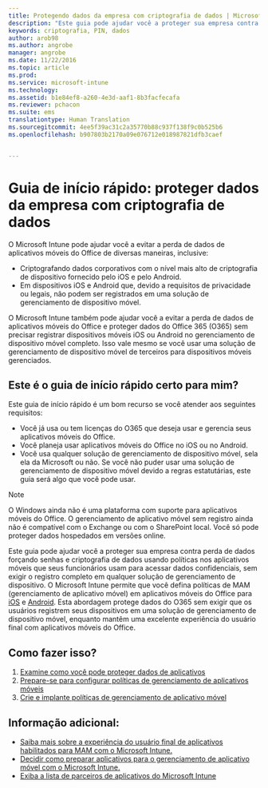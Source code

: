 ```yaml
---
title: Protegendo dados da empresa com criptografia de dados | Microsoft Intune
description: "Este guia pode ajudar você a proteger sua empresa contra perda de dados forçando uma senha e criptografia de dados usando uma política em aplicativos móveis."
keywords: criptografia, PIN, dados
author: arob98
ms.author: angrobe
manager: angrobe
ms.date: 11/22/2016
ms.topic: article
ms.prod: 
ms.service: microsoft-intune
ms.technology: 
ms.assetid: b1e84ef8-a260-4e3d-aaf1-8b3facfecafa
ms.reviewer: pchacon
ms.suite: ems
translationtype: Human Translation
ms.sourcegitcommit: 4ee5f39ac31c2a35770b88c937f138f9c0b525b6
ms.openlocfilehash: b907803b2170a09e076712e018987821dfb3caef


---
```


# <a name="quick-start-guide-protect-company-data-with-data-encryption"></a>Guia de início rápido: proteger dados da empresa com criptografia de dados
O Microsoft Intune pode ajudar você a evitar a perda de dados de aplicativos móveis do Office de diversas maneiras, inclusive:
- Criptografando dados corporativos com o nível mais alto de criptografia de dispositivo fornecido pelo iOS e pelo Android.
- Em dispositivos iOS e Android que, devido a requisitos de privacidade ou legais, não podem ser registrados em uma solução de gerenciamento de dispositivo móvel.

O Microsoft Intune também pode ajudar você a evitar a perda de dados de aplicativos móveis do Office e proteger dados do Office 365 (O365) sem precisar registrar dispositivos móveis iOS ou Android no gerenciamento de dispositivo móvel completo. Isso vale mesmo se você usar uma solução de gerenciamento de dispositivo móvel de terceiros para dispositivos móveis gerenciados.

## <a name="is-this-quick-start-guide-right-for-me"></a>Este é o guia de início rápido certo para mim?
Este guia de início rápido é um bom recurso se você atender aos seguintes requisitos:
- Você já usa ou tem licenças do O365 que deseja usar e gerencia seus aplicativos móveis do Office.
- Você planeja usar aplicativos móveis do Office no iOS ou no Android.
- Você usa qualquer solução de gerenciamento de dispositivo móvel, sela ela da Microsoft ou não. Se você não puder usar uma solução de gerenciamento de dispositivo móvel devido a regras estatutárias, este guia será algo que você pode usar.

> [!NOTE]
> O Windows ainda não é uma plataforma com suporte para aplicativos móveis do Office. O gerenciamento de aplicativo móvel sem registro ainda não é compatível com o Exchange ou com o SharePoint local. Você só pode proteger dados hospedados em versões online.

Este guia pode ajudar você a proteger sua empresa contra perda de dados forçando senhas e criptografia de dados usando políticas nos aplicativos móveis que seus funcionários usam para acessar dados confidenciais, sem exigir o registro completo em qualquer solução de gerenciamento de dispositivo. O Microsoft Intune permite que você defina políticas de MAM (gerenciamento de aplicativo móvel) em aplicativos móveis do Office para [iOS](https://products.office.com/en-us/mobile/office-mobile-apps-for-ios) e [Android](https://products.office.com/en-us/mobile/office-mobile-apps-for-android). Esta abordagem protege dados do O365 sem exigir que os usuários registrem seus dispositivos em uma solução de gerenciamento de dispositivo móvel, enquanto mantêm uma excelente experiência do usuário final com aplicativos móveis do Office.

## <a name="how-do-i-do-it"></a>Como fazer isso?
1.  [Examine como você pode proteger dados de aplicativos](/intune/deploy-use/protect-app-data-using-mobile-app-management-policies-with-microsoft-intune)
2.  [Prepare-se para configurar políticas de gerenciamento de aplicativos móveis](/intune/deploy-use/get-ready-to-configure-mobile-app-management-policies-with-microsoft-intune)
3.  [Crie e implante políticas de gerenciamento de aplicativo móvel](/intune/deploy-use/create-and-deploy-mobile-app-management-policies-with-microsoft-intune)

## <a name="additional-information"></a>Informação adicional:
- [Saiba mais sobre a experiência do usuário final de aplicativos habilitados para MAM com o Microsoft Intune.](/intune/deploy-use/end-user-experience-for-mam-enabled-apps-with-microsoft-intune)
- [Decidir como preparar aplicativos para o gerenciamento de aplicativo móvel com o Microsoft Intune.](/intune/deploy-use/decide-how-to-prepare-apps-for-mobile-application-management-with-microsoft-intune)
- [Exiba a lista de parceiros de aplicativos do Microsoft Intune](https://www.microsoft.com/en-us/cloud-platform/microsoft-intune-partners)



<!--HONumber=Nov16_HO4-->


